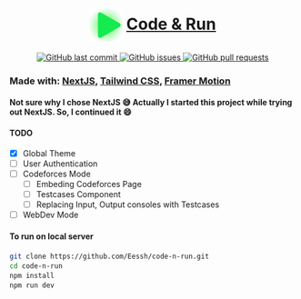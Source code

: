 <h1 align="center">
    <img src="components/Logo/green_svg.svg" valign="middle" width="58" height="58" alt="Code & Run" />
    <a href="https://github.com/Eessh/code-n-run">
        <span valign="middle">
                Code & Run
        </span>
    </a>
</h1>

<p align="center">
    <a href="https://github.com/Eessh/code-n-run/commits/master">
    <img src="https://img.shields.io/github/last-commit/Eessh/code-n-run.svg?style=for-the-badge&logo=github&logoColor=white"
         alt="GitHub last commit">
    </a>
    <a href="https://github.com/Eessh/code-n-run/issues">
    <img src="https://img.shields.io/github/issues/Eessh/code-n-run.svg?style=for-the-badge&logo=github&logoColor=white"
         alt="GitHub issues">
    </a>
    <a href="https://github.com/Eessh/code-n-run/pulls">
    <img src="https://img.shields.io/github/issues-pr-raw/Eessh/code-n-run.svg?style=for-the-badge&logo=github&logoColor=white"
         alt="GitHub pull requests">
    </a>
</p>

### Made with: [NextJS](https://nextjs.org/), [Tailwind CSS](https://tailwindcss.com/), [Framer Motion](https://www.framer.com/motion/)
#### Not sure why I chose NextJS :sweat_smile: Actually I started this project while trying out NextJS. So, I continued it :smile:

#### TODO
- [x] Global Theme
- [ ] User Authentication
- [ ] Codeforces Mode
    - [ ] Embeding Codeforces Page
    - [ ] Testcases Component
    - [ ] Replacing Input, Output consoles with Testcases
- [ ] WebDev Mode

#### To run on local server
```bash
git clone https://github.com/Eessh/code-n-run.git
cd code-n-run
npm install
npm run dev
```
